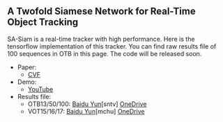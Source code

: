 ## A Twofold Siamese Network for Real-Time Object Tracking

SA-Siam is a real-time tracker with high performance. Here is the tensorflow implementation of this tracker. You can find raw results file of 100 sequences in OTB in this page. The code will be released soon.

- Paper:
  - [CVF](http://openaccess.thecvf.com/content_cvpr_2018/papers/He_A_Twofold_Siamese_CVPR_2018_paper.pdf)
- Demo:
  - [YouTube](https://youtu.be/b-EqbESSeFk)
- Results file: 
  - OTB13/50/100: [Baidu Yun](https://pan.baidu.com/s/1Kf4l8TVclqVSpIfyXVrqmg)[sntv] [OneDrive](https://1drv.ms/u/s!ApwLWchS_V_5kS5FmC0wgWJgru54)
  - VOT15/16/17: [Baidu Yun](https://pan.baidu.com/s/1LOlzbmJQ4n_3yGp0tpKC5Q)[mchu] [OneDrive](https://1drv.ms/f/s!ApwLWchS_V_5lEQWAJ9xLy-ClWCC)
 

